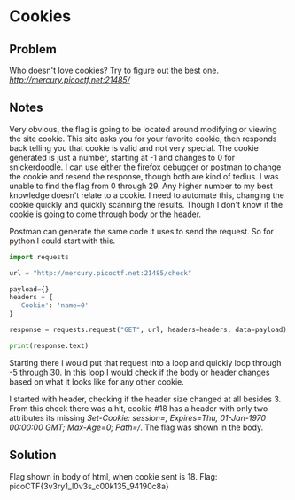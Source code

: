 # Cookies
## Problem
Who doesn't love cookies? Try to figure out the best one. *http://mercury.picoctf.net:21485/*

## Notes
Very obvious, the flag is going to be located around modifying or viewing the site cookie.  This site asks you for your favorite cookie, then responds back telling you that cookie is valid and not very special.  The cookie generated is just a number, starting at -1 and changes to 0 for snickerdoodle.  I can use either the firefox debugger or postman to change the cookie and resend the response, though both are kind of tedius.  I was unable to find the flag from 0 through 29.  Any higher number to my best knowledge doesn't relate to a cookie.  I need to automate this, changing the cookie quickly and quickly scanning the results.  Though I don't know if the cookie is going to come through body or the header.

Postman can generate the same code it uses to send the request.  So for python I could start with this.

```python
import requests

url = "http://mercury.picoctf.net:21485/check"

payload={}
headers = {
  'Cookie': 'name=0'
}

response = requests.request("GET", url, headers=headers, data=payload)

print(response.text)
```

Starting there I would put that request into a loop and quickly loop through -5 through 30.  In this loop I would check if the body or header changes based on what it looks like for any other cookie.

I started with header, checking if the header size changed at all besides 3.  From this check there was a hit, cookie #18 has a header with only two attributes its missing *Set-Cookie: session=; Expires=Thu, 01-Jan-1970 00:00:00 GMT; Max-Age=0; Path=/*.  The flag was shown in the body.

## Solution
Flag shown in body of html, when cookie sent is 18.  Flag: picoCTF{3v3ry1_l0v3s_c00k135_94190c8a}
